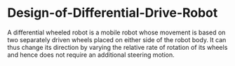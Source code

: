# Design-of-Differential-Drive-Robot

A differential wheeled robot is a mobile  robot whose movement is based on two separately driven wheels placed on either side of the robot body. It can thus change its direction by varying the relative rate of rotation of its wheels and hence does not require an additional steering motion.
